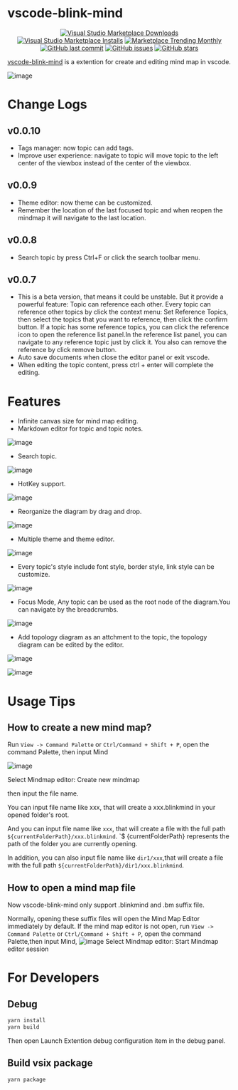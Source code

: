 # vscode-blink-mind

<p align="center">
<a href="https://marketplace.visualstudio.com/items?itemName=awehook.vscode-blink-mind" target="__blank"><img src="https://img.shields.io/visual-studio-marketplace/d/awehook.vscode-blink-mind.svg?color=4bdbe3" alt="Visual Studio Marketplace Downloads" /></a>
<a href="https://marketplace.visualstudio.com/items?itemName=awehook.vscode-blink-mind" target="__blank"><img src="https://img.shields.io/visual-studio-marketplace/i/awehook.vscode-blink-mind.svg?color=63ba83" alt="Visual Studio Marketplace Installs" /></a>
<a href="https://marketplace.visualstudio.com/items?itemName=awehook.vscode-blink-mind" target="__blank"><img src="https://vsmarketplacebadge.apphb.com/trending-monthly/awehook.vscode-blink-mind.svg?color=a1b858" alt="Marketplace Trending Monthly" /></a>
<br/>
<a href="https://github.com/awehook/vscode-blink-mind" target="__blank"><img src="https://img.shields.io/github/last-commit/awehook/vscode-blink-mind.svg?color=a38eed" alt="GitHub last commit" /></a>
<a href="https://github.com/awehook/vscode-blink-mind/issues" target="__blank"><img src="https://img.shields.io/github/issues/awehook/vscode-blink-mind.svg?color=c977be" alt="GitHub issues" /></a>
<a href="https://github.com/awehook/vscode-blink-mind" target="__blank"><img alt="GitHub stars" src="https://img.shields.io/github/stars/awehook/vscode-blink-mind?style=social"></a>
</p>


[vscode-blink-mind](https://github.com/awehook/vscode-blink-mind) is a extention for create and editing mind map in vscode.

![image](https://github.com/awehook/images/raw/master/vscode-blink-mind/webpack-mindmap.png)

# Change Logs

## v0.0.10
- Tags manager: now topic can add tags.
- Improve user experience: navigate to topic will move topic to the left center of the viewbox instead of the center of the viewbox.

## v0.0.9
- Theme editor: now theme can be customized.
- Remember the location of the last focused topic and when reopen the mindmap it will navigate to the last location.

## v0.0.8
- Search topic by press Ctrl+F or click the search toolbar menu. 

## v0.0.7
- This is a beta version, that means it could be unstable. But it provide a powerful feature: Topic can reference each other. Every topic can reference other topics by click the context menu: Set Reference Topics, then select the topics that you want to reference, then click the confirm button. If a topic has some reference topics, you can click the reference icon to open the reference list panel.In the reference list panel, you can navigate to any reference topic just by click it. You also can remove the reference by click remove button.
- Auto save documents when close the editor panel or exit vscode.
- When editing the topic content, press ctrl + enter will complete the editing.

# Features

- Infinite canvas size for mind map editing.
- Markdown editor for topic and topic notes. 

![image](https://github.com/awehook/images/raw/master/vscode-blink-mind/rich-mark-down-editor.png)

- Search topic.

![image](https://github.com/awehook/images/raw/master/vscode-blink-mind/search-topic.png)

- HotKey support. 

![image](https://github.com/awehook/images/raw/master/blink-mind/hotkey.png)

- Reorganize the diagram by drag and drop. 

![image](https://github.com/awehook/images/raw/master/blink-mind/drag-and-drop.png)

- Multiple theme and theme editor.

![image](https://github.com/awehook/images/raw/master/blink-mind/blink-mind-theme.png)

- Every topic's style include font style, border style, link style can be customize. 

![image](https://github.com/awehook/images/raw/master/blink-mind/style-editor.png)

- Focus Mode, Any topic can be used as the root node of the diagram.You can navigate by the breadcrumbs. 

![image](https://github.com/awehook/images/raw/master/blink-mind/focus-mode.png)

- Add topology diagram as an attchment to the topic, the topology diagram can be edited by the editor.

![image](https://github.com/awehook/images/raw/master/vscode-blink-mind/context-menu-edit-topology.png)

![image](https://github.com/awehook/images/raw/master/vscode-blink-mind/topology-diagram.png)


# Usage Tips

##  How to create a new mind map?

Run `View -> Command Palette` or `Ctrl/Command + Shift + P`, open the command Palette, then input Mind

![image](https://github.com/awehook/images/raw/master/vscode-blink-mind/create-new-mindmap.png)

Select Mindmap editor: Create new mindmap

then input the file name.

You can input file name like xxx, that will create a xxx.blinkmind in your opened folder's root.

And you can input file name like `xxx`, that will create a file with the full path `${currentFolderPath}/xxx.blinkmind`. `$ {currentFolderPath} represents the path of the folder you are currently opening.

In addition, you can also input file name like `dir1/xxx`,that will create a file with the full path `${currentFolderPath}/dir1/xxx.blinkmind`.

## How to open a mind map file

Now vscode-blink-mind only support .blinkmind and .bm suffix file.

Normally, opening these suffix files will open the Mind Map Editor immediately by default. If the mind map editor is not open, run `View -> Command Palette` or `Ctrl/Command + Shift + P`, open the command Palette,then input Mind, 
![image](https://github.com/awehook/images/raw/master/vscode-blink-mind/create-new-mindmap.png)
Select Mindmap editor: Start Mindmap editor session

# For Developers
## Debug
```bash
yarn install
yarn build
```
Then open Launch Extention debug configuration item in the debug panel.

## Build vsix package
```
yarn package
```






